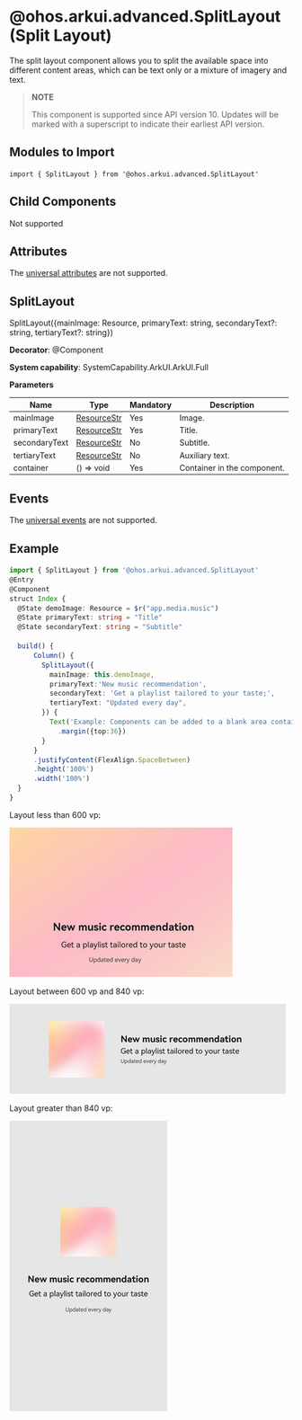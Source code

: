 # @ohos.arkui.advanced.SplitLayout (Split Layout)


The split layout component allows you to split the available space into different content areas, which can be text only or a mixture of imagery and text.


> **NOTE**
>
> This component is supported since API version 10. Updates will be marked with a superscript to indicate their earliest API version.


## Modules to Import

```
import { SplitLayout } from '@ohos.arkui.advanced.SplitLayout'
```


## Child Components

Not supported

## Attributes
The [universal attributes](ts-universal-attributes-size.md) are not supported.


## SplitLayout

SplitLayout({mainImage: Resource, primaryText: string, secondaryText?: string, tertiaryText?: string})

**Decorator**: @Component

**System capability**: SystemCapability.ArkUI.ArkUI.Full

**Parameters**

| Name| Type| Mandatory| Description|
| -------- | -------- | -------- | -------- |
| mainImage | [ResourceStr](ts-types.md#resourcestr) | Yes| Image.|
| primaryText | [ResourceStr](ts-types.md#resourcestr) | Yes| Title.|
| secondaryText | [ResourceStr](ts-types.md#resourcestr) | No| Subtitle.|
| tertiaryText | [ResourceStr](ts-types.md#resourcestr) | No| Auxiliary text.|
| container | () =&gt; void | Yes| Container in the component.|

## Events
The [universal events](ts-universal-events-click.md) are not supported.

## Example

```ts
import { SplitLayout } from '@ohos.arkui.advanced.SplitLayout'
@Entry
@Component
struct Index {
  @State demoImage: Resource = $r("app.media.music")
  @State primaryText: string = "Title"
  @State secondaryText: string = "Subtitle"

  build() {
      Column() {
        SplitLayout({
          mainImage: this.demoImage,
          primaryText:'New music recommendation',
          secondaryText: 'Get a playlist tailored to your taste;',
          tertiaryText: "Updated every day",
        }) {
          Text('Example: Components can be added to a blank area container.')
            .margin({top:36})
        }
      }
      .justifyContent(FlexAlign.SpaceBetween)
      .height('100%')
      .width('100%')
  }
}
```


Layout less than 600 vp:


![en-us_image_0000001665553957](figures/en-us_image_0000001665553957.png)


Layout between 600 vp and 840 vp:


![en-us_image_0000001616957408](figures/en-us_image_0000001616957408.png)


Layout greater than 840 vp:


![en-us_image_0000001617116972](figures/en-us_image_0000001617116972.png)
